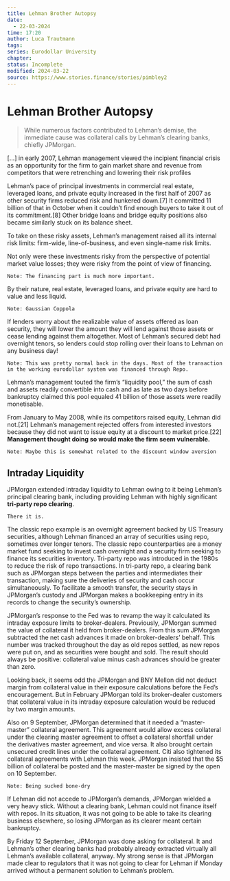 ```yaml
---
title: Lehman Brother Autopsy
date:
  - 22-03-2024
time: 17:20
author: Luca Trautmann
tags: 
series: Eurodollar University
chapter: 
status: Incomplete
modified: 2024-03-22
source: https://www.stories.finance/stories/pimbley2
---
```

# Lehman Brother Autopsy

> While numerous factors contributed to Lehman’s demise, the immediate cause was collateral calls by Lehman’s clearing banks, chiefly JPMorgan.


[...] in early 2007, Lehman management viewed the incipient financial crisis as an opportunity for the firm to gain market share and revenue from competitors that were retrenching and lowering their risk profiles

Lehman’s pace of principal investments in commercial real estate, leveraged loans, and private equity increased in the first half of 2007 as other security firms reduced risk and hunkered down.[7] It committed 11 billion of that in October when it couldn’t find enough buyers to take it out of its commitment.[8] Other bridge loans and bridge equity positions also became similarly stuck on its balance sheet.

To take on these risky assets, Lehman’s management raised all its internal risk limits: firm-wide, line-of-business, and even single-name risk limits.


Not only were these investments risky from the perspective of potential market value losses; they were risky from the point of view of financing.

`Note: The financing part is much more important.`

By their nature, real estate, leveraged loans, and private equity are hard to value and less liquid.

`Note: Gaussian Coppola`

If lenders worry about the realizable value of assets offered as loan security, they will lower the amount they will lend against those assets or cease lending against them altogether. Most of Lehman’s secured debt had overnight tenors, so lenders could stop rolling over their loans to Lehman on any business day!

`Note: This was pretty normal back in the days. Most of the transaction in the working eurodollar system was financed through Repo.`

Lehman’s management touted the firm’s “liquidity pool,” the sum of cash and assets readily convertible into cash and as late as two days before bankruptcy claimed this pool equaled 41 billion of those assets were readily monetisable.

From January to May 2008, while its competitors raised equity, Lehman did not.[21] Lehman’s management rejected offers from interested investors because they did not want to issue equity at a discount to market price.[22] **Management thought doing so would make the firm seem vulnerable.**

`Note: Maybe this is somewhat related to the discount window aversion`

## Intraday Liquidity
JPMorgan extended intraday liquidity to Lehman owing to it being Lehman’s principal clearing bank, including providing Lehman with highly significant **tri-party repo clearing**.

`There it is.`

The classic repo example is an overnight agreement backed by US Treasury securities, although Lehman financed an array of securities using repo, sometimes over longer tenors. The classic repo counterparties are a money market fund seeking to invest cash overnight and a security firm seeking to finance its securities inventory.
Tri-party repo was introduced in the 1980s to reduce the risk of repo transactions. In tri-party repo, a clearing bank such as JPMorgan steps between the parties and intermediates their transaction, making sure the deliveries of security and cash occur simultaneously. To facilitate a smooth transfer, the security stays in JPMorgan’s custody and JPMorgan makes a bookkeeping entry in its records to change the security’s ownership.

JPMorgan’s response to the Fed was to revamp the way it calculated its intraday exposure limits to broker-dealers. Previously, JPMorgan summed the value of collateral it held from broker-dealers. From this sum JPMorgan subtracted the net cash advances it made on broker-dealers’ behalf. This number was tracked throughout the day as old repos settled, as new repos were put on, and as securities were bought and sold. The result should always be positive: collateral value minus cash advances should be greater than zero.

Looking back, it seems odd the JPMorgan and BNY Mellon did not deduct margin from collateral value in their exposure calculations before the Fed’s encouragement. But in February JPMorgan told its broker-dealer customers that collateral value in its intraday exposure calculation would be reduced by two margin amounts.

Also on 9 September, JPMorgan determined that it needed a “master-master” collateral agreement. This agreement would allow excess collateral under the clearing master agreement to offset a collateral shortfall under the derivatives master agreement, and vice versa. It also brought certain unsecured credit lines under the collateral agreement. Citi also tightened its collateral agreements with Lehman this week. JPMorgan insisted that the $5 billion of collateral be posted and the master-master be signed by the open on 10 September.

`Note: Being sucked bone-dry`

If Lehman did not accede to JPMorgan’s demands, JPMorgan wielded a very heavy stick. Without a clearing bank, Lehman could not finance itself with repos. In its situation, it was not going to be able to take its clearing business elsewhere, so losing JPMorgan as its clearer meant certain bankruptcy.

By Friday 12 September, JPMorgan was done asking for collateral. It and Lehman’s other clearing banks had probably already extracted virtually all Lehman’s available collateral, anyway. My strong sense is that JPMorgan made clear to regulators that it was not going to clear for Lehman if Monday arrived without a permanent solution to Lehman’s problem.